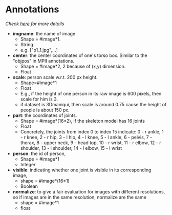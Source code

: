 # Annotations
_Check [here](http://human-pose.mpi-inf.mpg.de/#download) for more details_
* **imgname**: the name of image
    * Shape = \#image*1.
    * String.
    * e.g. ["p1_1.jpg",...]
* **center**: the center coordinates of one's torso box. Similar to the "objpos" in MPII annotations.
    * Shape = \#image*2, 2 because of (x,y) dimension. 
    * Float
* **scale**: person scale w.r.t. 200 px height. 
    * Shape=\#image*1
    * Float
    * E.g., if the height of one person in its raw image is 600 pixels, then scale for him is 3.
    * if dataset is 3Dmaniqui, then scale is around 0.75 cause the height of people is about 150 px.
* **part**: the coordinates of joints. 
    * Shape = \#image*(16*2), if the skeleton model has 16 joints
    * Float
    * Concretely, the joints from index 0 to index 15 indicate: 0 - r ankle, 1 - r knee, 2 - r hip, 3 - l hip, 4 - l knee, 5 - l ankle, 6 - pelvis, 7 - thorax, 8 - upper neck, 9 - head top, 10 - r wrist, 11 - r elbow, 12 - r shoulder, 13 - l shoulder, 14 - l elbow, 15 - l wrist
* **person**: the id of person, 
    * Shape = \#image*1
    * Integer
* **visible**: indicating whether one joint is visible in its corresponding image, 
    * shape = \#image*(16*1)
    * Boolean
* **normalize**: to give a fair evaluation for images with different resolutions, so if images are in the same resolution, normalize are the same
    * shape = \#image*1
    * float
    